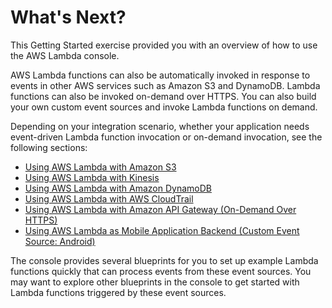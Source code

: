 # What's Next?<a name="get-started-what-next"></a>

This Getting Started exercise provided you with an overview of how to use the AWS Lambda console\. 

AWS Lambda functions can also be automatically invoked in response to events in other AWS services such as Amazon S3 and DynamoDB\. Lambda functions can also be invoked on\-demand over HTTPS\. You can also build your own custom event sources and invoke Lambda functions on demand\. 

Depending on your integration scenario, whether your application needs event\-driven Lambda function invocation or on\-demand invocation, see the following sections:
+ [Using AWS Lambda with Amazon S3](with-s3.md)
+ [Using AWS Lambda with Kinesis](with-kinesis.md)
+ [Using AWS Lambda with Amazon DynamoDB](with-ddb.md)
+ [Using AWS Lambda with AWS CloudTrail](with-cloudtrail.md)
+ [Using AWS Lambda with Amazon API Gateway \(On\-Demand Over HTTPS\)](with-on-demand-https.md)
+ [Using AWS Lambda as Mobile Application Backend \(Custom Event Source: Android\)](with-on-demand-custom-android.md)

The console provides several blueprints for you to set up example Lambda functions quickly that can process events from these event sources\. You may want to explore other blueprints in the console to get started with Lambda functions triggered by these event sources\.